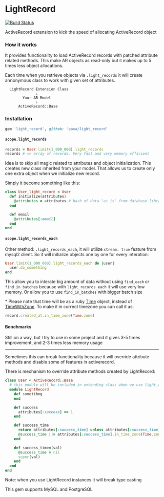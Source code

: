 LightRecord
===========

[![Build Status](https://travis-ci.org/Paxa/light_record.svg?branch=master)](https://travis-ci.org/Paxa/light_record)

ActiveRecord extension to kick the speed of allocating ActiveRecord object

### How it works

It provides functionality to load ActiveRecord records with patched attribute related methods.
This make AR objects as read-only but it makes up to 5 times less object allocations.

Each time when you retrieve objects via `.light_records` it will create annonymous class to work with given set of attributes.

```
  LightRecord Extension Class
              ↓
        Your AR Model
              ↓
      ActiveRecord::Base
```


### Installation

```ruby
gem 'light_record', github: 'paxa/light_record'
```

#### `scope.light_records`

```ruby
records = User.limit(1_000_000).light_records
records # => array of records. Very fast and very memory efficient
```

Idea is to skip all magic related to attributes and object initialization. This creates new class inherited from your model. That allows us to create only one extra object when we initialize new record.


Simply it become something like this:

```ruby
class User_light_record < User
  def initialize(attributes)
    @attributes = attributes # hash of data "as is" from database library
  end

  def email
    @attributes[:email]
  end
end
```


#### `scope.light_records_each`


Other method: `.light_records_each`, it will utilize `stream: true` feature from mysql2 client. So it will initialize objects one by one for every interation:

```ruby
User.limit(1_000_000).light_records_each do |user|
  user.do_something
end
```

This allow you to interate big amount of data without using `find_each` or `find_in_batches` because with `light_records_each` it will use very low memory. Or allow you to use `find_in_batches` with bigger batch size

\* Please note that time will be as a ruby [Time](http://ruby-doc.org/core-2.3.0/Time.html) object, instead of [TimeWithZone](http://api.rubyonrails.org/classes/ActiveSupport/TimeWithZone.html). To make it in correct timezone you can call it as:

```ruby
record.created_at.in_time_zone(Time.zone)
```

#### Benchmarks

Still on a way,
but I try to use in some project and it gives 3-5 times improvement, and 2-3 times less memory usage


---

Sometimes this can break functionality because it will override attribute methods and disable some of features in activerecord.

There is mechanism to override attribute methods created by LightRecord:

```ruby
class User < ActiveRecord::Base
  # this module will be included in extending class when we use light_records and light_records_each
  module LightRecord
    def sometihng
    end

    def success
      attributes[:success] == 1
    end

    def success_time
      return attributes[:success_time] unless attributes[:success_time]
      @success_time ||= attributes[:success_time].in_time_zone(Time.zone)
    end

    def success_time=(val)
      @success_time = nil
      super(val)
    end
  end
end
```

Note: when you use LightRecord instances it will break type casting

This gem supports MySQL and PostgreSQL

